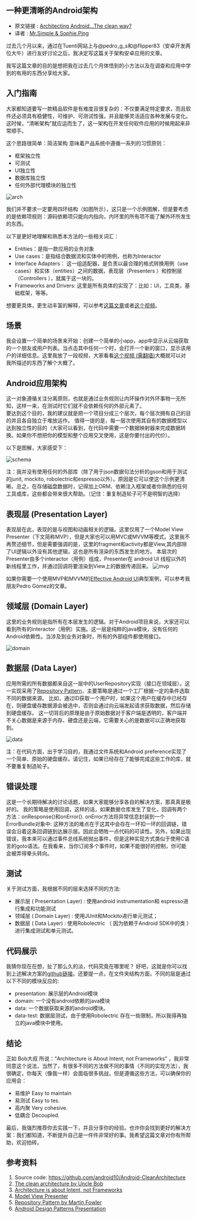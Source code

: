 一种更清晰的Android架构
---

>
* 原文链接 : [Architecting Android…The clean way?](http://fernandocejas.com/2014/09/03/architecting-android-the-clean-way/)
* 译者 : [Mr.Simple & Sophie.Ping](https://www.github.com/bboyfeiyu)
过去几个月以来，通过在Tuenti网站上与@pedro_g_s和@flipper83（安卓开发两位大牛）进行友好讨论之后，我决定写这篇关于架构安卓应用的文章。     
我写这篇文章的目的是想把我在过去几个月体悟到的小方法以及在调查和应用中学到的有用的东西分享给大家。## 入门指南大家都知道要写一款精品软件是有难度且很复杂的：不仅要满足特定要求，而且软件还必须具有稳健性，可维护、可测试性强，并且能够灵活适应各种发展与变化。这时候，“清晰架构”就应运而生了，这一架构在开发任何软件应用的时候用起来非常顺手。这个思路很简单：简洁架构 意味着产品系统中遵循一系列的习惯原则：

* 框架独立性
* 可测试
* UI独立性
* 数据库独立性
* 任何外部代理模块的独立性  
![arch](https://camo.githubusercontent.com/dd69e725f30c30031dea279adc5a9d09ea3432f2/687474703a2f2f6665726e616e646f63656a61732e636f6d2f77702d636f6e74656e742f75706c6f6164732f323031342f30392f636c65616e5f617263686974656374757265312e706e67)我们并不要求一定要用四环结构（如图所示），这只是一个示例图解，但是要考虑的是依赖项规则：源码依赖项只能向内指向，内环里的所有项不能了解外环所发生的东西。  
以下是更好地理解和熟悉本方法的一些相关词汇：     * Entities：是指一款应用的业务对象* Use cases：是指结合数据流和实体中的用例，也称为Interactor* Interface Adapters： 这一组适配器，是负责以最合理的格式转换用例（use cases）和实体（entities）之间的数据，表现层（Presenters ）和控制层（Controllers ），就属于这一块的。
* Frameworks and Drivers: 这里是所有具体的实现了：比如：UI，工具类，基础框架，等等。想要更具体，更生动丰富的解释，可以参考[这篇文章](http://blog.8thlight.com/uncle-bob/2012/08/13/the-clean-architecture.html)或者[这个视频](https://vimeo.com/43612849)。
## 场景我会设置一个简单的场景来开始：创建一个简单的小app，app中显示从云端获取的一个朋友或用户列表。当点击其中任何一个时，会打开一个新的窗口，显示该用户的详细信息。这里我放了一段视频，大家看看[这个视频 (需翻墙)](http://fernandocejas.com/2014/09/03/architecting-android-the-clean-way/)大概就可以对我所描述的东西了解个大概了。 
## Android应用架构这一对象遵循关注分离原则，也就是通过业务规则让内环操作对外环事物一无所知，这样一来，在测试时它们就不会依赖任何的外部元素了。    要达到这个目的，我的建议就是把一个项目分成三个层次，每个层次拥有自己的目的并且各自独立于堆放运作。值得一提的是，每一层次使用其自有的数据模型以达到独立性的目的（大家可以看到，在代码中需要一个数据映射器来完成数据转换。如果你不想把你的模型和整个应用交叉使用，这是你要付出的代价）。    
以下是图解，大家感受下：   
![schema](http://fernandocejas.com/wp-content/uploads/2014/09/clean_architecture_android.png)
> 注：我并没有使用任何的外部库（除了用于json数据句法分析的gson和用于测试的junit, mockito, robolectric和espresso以外）。原因是它可以使这个示例更清晰。总之，在存储磁盘数据时，记得加上ORM、依赖注入框架或者你熟悉的任何工具或库，这些都会带来很大帮助。（记住：重复制造轮子可不是明智的选择）
## 表现层 (Presentation Layer)
表现层在此，表现的是与视图和动画相关的逻辑。这里仅用了一个Model View Presenter（下文简称MVP），但是大家也可以用MVC或MVVM等模式。这里我不再赘述细节，但是需要强调的是，这里的fragment和activity都是View,其内部除了UI逻辑以外没有其他逻辑，这也是所有渲染的东西发生的地方。本层次的Presenter由多个interactor（用例）组成，Presenter在 android UI 线程以外的新线程里工作，并通过回调将要渲染到View上的数据传递回来。![mvp](http://fernandocejas.com/wp-content/uploads/2014/09/clean_architecture_mvp.png) 
 如果你需要一个使用MVP和MVVM的[Effective Android UI](https://github.com/pedrovgs/EffectiveAndroidUI/)典型案例，可以参考我朋友Pedro Gómez的文章。## 领域层 (Domain Layer)
这里的业务规则是指所有在本层发生的逻辑。对于Android项目来说，大家还可以看到所有的interactor（用例）实施。这一层是纯粹的java模块，没有任何的Android依赖性。当涉及到业务对象时，所有的外部组件都使用接口。    
![domain](http://fernandocejas.com/wp-content/uploads/2014/09/clean_architecture_domain.png) 
 ## 数据层 (Data Layer)应用所需的所有数据都来自这一层中的UserRepository实现（接口在领域层）。这一实现采用了[Repository Pattern](http://martinfowler.com/eaaCatalog/repository.html)，主要策略是通过一个工厂根据一定的条件选取不同的数据来源。比如，通过ID获取一个用户时，如果这个用户在缓存中已经存在，则硬盘缓存数据源会被选中，否则会通过向云端发起请求获取数据，然后存储到硬盘缓存。这一切背后的原理是由于原始数据对于客户端是透明的，客户端并不关心数据是来源于内存、硬盘还是云端，它需要关心的是数据可以正确地获取到。![data](http://fernandocejas.com/wp-content/uploads/2014/09/clean_architecture_data.png)   
>注：在代码方面，出于学习目的，我通过文件系统和Android preference实现了一个简单、原始的硬盘缓存。请记住，如果已经存在了能够完成这些工作的库，就不要重复制造轮子。## 错误处理这是一个长期待解决的讨论话题，如果大家能够分享各自的解决方案，那真真是极好的。我的策略是使用回调，这样的话，如果数据仓库发生了变化，回调有两个方法：onResponse()和onError(). onError方法将异常信息封装到一个ErrorBundle对象中: 这种方法的难点在于这其中会存在一环扣一环的回调链，错误会沿着这条回调链到达展示层。因此会牺牲一点代码的可读性。另外，如果出现错误，我本来可以通过事件总线系统抛出事件，但是这种实现方式类似于使用C语言的goto语法。在我看来，当你订阅多个事件时，如果不能很好的控制，你可能会被弄得晕头转向。## 测试关于测试方面，我根据不同的层来选择不同的方法:    
*	展示层 ( Presentation Layer) : 使用android instrumentation和 espresso进行集成和功能测试*	领域层 ( Domain Layer) : 使用JUnit和Mockito进行单元测试；*	数据层 ( Data Layer) : 使用Robolectric （ 因为依赖于Android SDK中的类 ）进行集成测试和单元测试。## 代码展示我猜你现在在想，扯了那么久的淡，代码究竟在哪里呢？ 好吧，这就是你可以找到上述解决方案的[github链接](https://github.com/android10/Android-CleanArchitecture)。还要提一点，在文件夹结构方面，不同的层是通过以下不同的模块反应的:     
*	presentation: 展示层的Android模块*	domain: 一个没有android依赖的java模块*	data: 一个数据获取来源的android模块。*	data-test: 数据层测试，由于使用Robolectric 存在一些限制，所以我得再独立的java模块中使用。## 结论正如 Bob大叔 所说：“Architecture is About Intent, not Frameworks” ，我非常同意这个说法，当然了，有很多不同的方法做不同的事情（不同的实现方法），我很确定，你每天（像我一样）会面临很多挑战，但是遵循这些方法，可以确保你的应用会：   
*	易维护 Easy to maintain*	易测试 Easy to tes.*   高内聚 Very cohesive.*	低耦合 Decoupled. 	最后，我强烈推荐你去实践一下，并且分享你的经验。也许你会找到更好的解决方案：我们都知道，不断提升自己是一件件非常好的事。我希望这篇文章对你有所帮助，欢迎拍砖。## 参考资料<ol>
<li>Source code: <a href="https://github.com/android10/Android-CleanArchitecture">https://github.com/android10/Android-CleanArchitecture</a></li>
<li><a href="http://blog.8thlight.com/uncle-bob/2012/08/13/the-clean-architecture.html">The clean architecture by Uncle Bob</a></li>
<li><a href="http://www.infoq.com/news/2013/07/architecture_intent_frameworks">Architecture is about Intent, not Frameworks</a></li>
<li><a href="http://en.wikipedia.org/wiki/Model%E2%80%93view%E2%80%93presenter">Model View Presenter</a></li>
<li><a href="http://martinfowler.com/eaaCatalog/repository.html">Repository Pattern by Martin Fowler</a></li>
<li><a href="http://www.slideshare.net/PedroVicenteGmezSnch/">Android Design Patterns Presentation</a></li>
</ol>